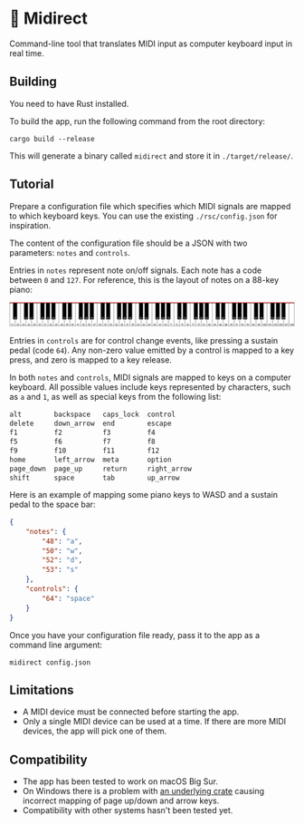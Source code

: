 # 🎹 Midirect

Command-line tool that translates MIDI input as computer keyboard input in real time.

## Building

You need to have Rust installed.

To build the app, run the following command from the root directory:

```
cargo build --release
```

This will generate a binary called `midirect` and store it in `./target/release/`.

## Tutorial

Prepare a configuration file which specifies which MIDI signals are mapped to which keyboard keys. You can use the existing `./rsc/config.json` for inspiration.

The content of the configuration file should be a JSON with two parameters: `notes` and `controls`. 

Entries in `notes` represent note on/off signals. Each note has a code between `0` and `127`. For reference, this is the layout of notes on a 88-key piano:

![Mapping of piano keys to midi signals](img/piano.png)

Entries in `controls` are for control change events, like pressing a sustain pedal (code `64`). Any non-zero value emitted by a control is mapped to a key press, and zero is mapped to a key release.

In both `notes` and `controls`, MIDI signals are mapped to keys on a computer keyboard. All possible values include keys represented by characters, such as `a` and `1`, as well as special keys from the following list:

```
alt        backspace   caps_lock  control
delete     down_arrow  end        escape
f1         f2          f3         f4
f5         f6          f7         f8
f9         f10         f11        f12
home       left_arrow  meta       option
page_down  page_up     return     right_arrow
shift      space       tab        up_arrow
```

Here is an example of mapping some piano keys to WASD and a sustain pedal to the space bar:

```json
{
    "notes": {
        "48": "a",
        "50": "w",
        "52": "d",
        "53": "s"
    },
    "controls": {
        "64": "space"
    }
}
```

Once you have your configuration file ready, pass it to the app as a command line argument:

```
midirect config.json
```

## Limitations

- A MIDI device must be connected before starting the app.
- Only a single MIDI device can be used at a time. If there are more MIDI devices, the app will pick one of them.

## Compatibility

- The app has been tested to work on macOS Big Sur.
- On Windows there is a problem with [an underlying crate](https://github.com/enigo-rs/enigo/pull/100) causing incorrect mapping of page up/down and arrow keys.
- Compatibility with other systems hasn't been tested yet.
